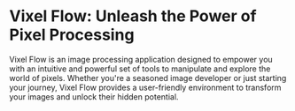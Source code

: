 # Vixel Flow: Unleash the Power of Pixel Processing
Vixel Flow is an image processing application designed to empower you with an intuitive and powerful set of tools to manipulate and explore the world of pixels. Whether you're a seasoned image developer or just starting your journey, Vixel Flow provides a user-friendly environment to transform your images and unlock their hidden potential.
